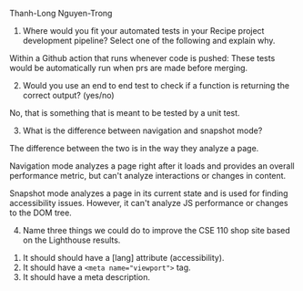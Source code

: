 Thanh-Long Nguyen-Trong

1) Where would you fit your automated tests in your Recipe project development pipeline? Select one of the following and explain why.

Within a Github action that runs whenever code is pushed: These tests would be automatically run when prs are made before merging. 

2) Would you use an end to end test to check if a function is returning the correct output? (yes/no)

No, that is something that is meant to be tested by a unit test.

3) What is the difference between navigation and snapshot mode?

The difference between the two is in the way they analyze a page.

Navigation mode analyzes a page right after it loads and provides an overall performance metric, but can't analyze interactions or changes in content.

Snapshot mode analyzes a page in its current state and is used for finding accessibility issues. However, it can't analyze JS performance or changes to the DOM tree.

4) Name three things we could do to improve the CSE 110 shop site based on the Lighthouse results.
1. It should should have a \[lang\] attribute (accessibility).
2. It should have a `<meta name="viewport">` tag.
3. It should have a meta description.